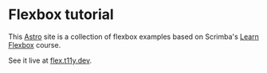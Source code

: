 # Flexbox tutorial

This [Astro](https://astro.build/) site is a collection of flexbox examples based on Scrimba's
[Learn Flexbox](https://scrimba.com/learn-flexbox-c0k) course.

See it live at [flex.t11y.dev](https://flex.t11y.dev/).

